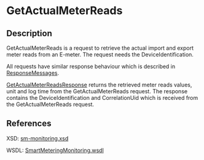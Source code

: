 <!--
SPDX-FileCopyrightText: Contributors to the GXF project

SPDX-License-Identifier: Apache-2.0
-->

# GetActualMeterReads

## Description

GetActualMeterReads is a request to retrieve the actual import and export meter reads from an E-meter. The request needs the DeviceIdentification.

All requests have similar response behaviour which is described in [ResponseMessages](../../responsemessages.md).

[GetActualMeterReadsResponse](getactualmeterreadsresponse.md) returns the retrieved meter reads values, unit and log time from the GetActualMeterReads request. The response contains the DeviceIdentification and CorrelationUid which is received from the GetActualMeterReads request.

## References

XSD: [sm-monitoring.xsd](https://github.com/OSGP/open-smart-grid-platform/blob/development/osgp/shared/osgp-ws-smartmetering/src/main/resources/schemas/sm-monitoring.xsd)

WSDL: [SmartMeteringMonitoring.wsdl](https://github.com/OSGP/open-smart-grid-platform/blob/development/osgp/shared/osgp-ws-smartmetering/src/main/resources/SmartMeteringMonitoring.wsdl)

